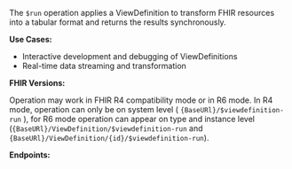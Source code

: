 The `$run` operation applies a ViewDefinition to transform FHIR resources into a tabular format and returns the results synchronously.

**Use Cases:**
* Interactive development and debugging of ViewDefinitions
* Real-time data streaming and transformation

**FHIR Versions:**

Operation may work in FHIR R4 compatibility mode or in R6 mode.
In R4 mode, operation can only be on system level ( `{BaseURl}/$viewdefinition-run` ),
for R6 mode operation can appear on type and instance level 
(`{BaseURl}/ViewDefinition/$viewdefinition-run` and `{BaseURl}/ViewDefinition/{id}/$viewdefinition-run`).

**Endpoints:**